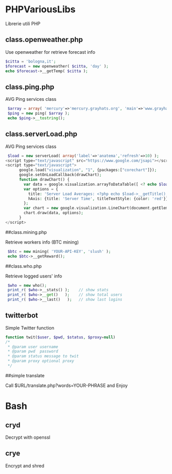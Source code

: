 PHPVariousLibs
==============

Librerie utili PHP

## class.openweather.php

Use openweather for retrieve forecast info

```php
$citta = 'bologna,it';
$forecast = new openweather( $citta, 'day' );
echo $forecast->__getTemp( $citta );
```

## class.ping.php

AVG Ping services class

```php
 $array = array( 'mercury'=>'mercury.grayhats.org', 'main'=>'www.grayhats.org');
 $ping = new ping( $array ); 
 echo $ping->__tostring();
```

## class.serverLoad.php

AVG Ping services class

```php
 $load = new serverLoad( array('label'=>'anatema','refresh'=>10) );
<script type="text/javascript" src="https://www.google.com/jsapi"></script>
<script type="text/javascript">
      google.load("visualization", "1", {packages:["corechart"]});
      google.setOnLoadCallback(drawChart);
      function drawChart() {
        var data = google.visualization.arrayToDataTable([ <? echo $load->__getJson(); ?> ]);
        var options = {
          title: 'Server Load Averages: <?php echo $load->__getTitle(); ?> - Current Load: <?php echo $load->__getCurrentLoad(); ?>',
          hAxis: {title: 'Server Time', titleTextStyle: {color: 'red'}}
        };
        var chart = new google.visualization.LineChart(document.getElementById('chart_div'));
        chart.draw(data, options);
      }
</script>
```

##class.mining.php

Retrieve workers info (BTC mining)

```php
 $btc = new mining( 'YOUR-API-KEY', 'slush' );
 echo $btc->__getReward();
```

##class.who.php

Retrieve logged users' info

```php
 $who = new who();
 print_r( $who->__stats() );	// show stats
 print_r( $who->__get()   );	// show total users
 print_r( $who->__last()   );	// show last logins
```

## twitterbot

Simple Twitter function

```php
function twit($user, $pwd, $status, $proxy=null)
/*
 * @param user username
 * @param pwd  password
 * @param status message to twit
 * @param proxy optional proxy
 */
```

##simple translate

Call $URL/translate.php?words=YOUR-PHRASE and Enjoy

# Bash

## cryd

Decrypt with openssl

## crye

Encrypt and shred

